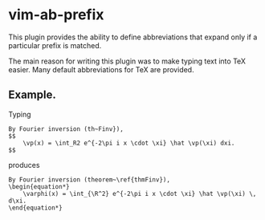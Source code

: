 # vim-ab-prefix

This plugin provides the ability to define abbreviations that expand only if a
particular prefix is matched.

The main reason for writing this plugin was to make typing text into TeX
easier. Many default abbreviations for TeX are provided.

## Example.

Typing

    By Fourier inversion (th~Finv}),
    $$
        \vp(x) = \int_R2 e^{-2\pi i x \cdot \xi} \hat \vp(\xi) dxi.
    $$

produces

    By Fourier inversion (theorem~\ref{thmFinv}),
    \begin{equation*}
        \varphi(x) = \int_{\R^2} e^{-2\pi i x \cdot \xi} \hat \vp(\xi) \, d\xi.
    \end{equation*}
